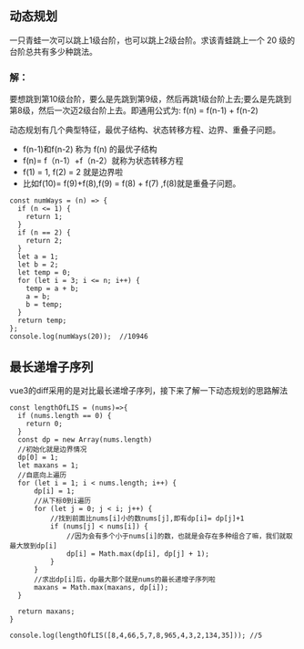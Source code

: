 ## 动态规划
一只青蛙一次可以跳上1级台阶，也可以跳上2级台阶。求该青蛙跳上一个 20 级的台阶总共有多少种跳法。

### 解：
要想跳到第10级台阶，要么是先跳到第9级，然后再跳1级台阶上去;要么是先跳到第8级，然后一次迈2级台阶上去。即通用公式为: f(n) = f(n-1) + f(n-2)

动态规划有几个典型特征，最优子结构、状态转移方程、边界、重叠子问题。
- f(n-1)和f(n-2) 称为 f(n) 的最优子结构
- f(n)= f（n-1）+f（n-2）就称为状态转移方程
- f(1) = 1, f(2) = 2 就是边界啦
- 比如f(10)= f(9)+f(8),f(9) = f(8) + f(7) ,f(8)就是重叠子问题。

```
const numWays = (n) => {
  if (n <= 1) {
    return 1;
  }
  if (n == 2) {
    return 2;
  }
  let a = 1;
  let b = 2;
  let temp = 0;
  for (let i = 3; i <= n; i++) {
    temp = a + b;
    a = b;
    b = temp;
  }
  return temp;
};
console.log(numWays(20));  //10946
```

## 最长递增子序列

vue3的diff采用的是对比最长递增子序列，接下来了解一下动态规划的思路解法

```
const lengthOfLIS = (nums)=>{
  if (nums.length == 0) {
    return 0;
  }
  const dp = new Array(nums.length)
  //初始化就是边界情况
  dp[0] = 1;
  let maxans = 1;
  //自底向上遍历
  for (let i = 1; i < nums.length; i++) {
      dp[i] = 1;
      //从下标0到i遍历
      for (let j = 0; j < i; j++) {
          //找到前面比nums[i]小的数nums[j],即有dp[i]= dp[j]+1
          if (nums[j] < nums[i]) {
              //因为会有多个小于nums[i]的数，也就是会存在多种组合了嘛，我们就取最大放到dp[i]
              dp[i] = Math.max(dp[i], dp[j] + 1);
          }
      }
      //求出dp[i]后，dp最大那个就是nums的最长递增子序列啦
      maxans = Math.max(maxans, dp[i]);
  }

  return maxans;
}

console.log(lengthOfLIS([8,4,66,5,7,8,965,4,3,2,134,35])); //5
```